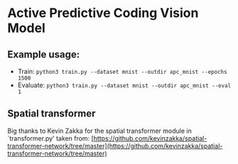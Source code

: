 # Active Predictive Coding Vision Model
## Example usage:
* Train: `python3 train.py --dataset mnist --outdir apc_mnist --epochs 1500`
* Evaluate: `python3 train.py --dataset mnist --outdir apc_mnist --eval 1`

## Spatial transformer
Big thanks to Kevin Zakka for the spatial transformer module in `transformer.py' taken from: [https://github.com/kevinzakka/spatial-transformer-network/tree/master](https://github.com/kevinzakka/spatial-transformer-network/tree/master)
